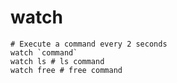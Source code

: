 # watch

```shell
# Execute a command every 2 seconds
watch `command`
watch ls # ls command
watch free # free command
```
